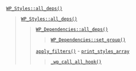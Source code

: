 <p><code><a href="https://developer.wordpress.org/reference/classes/wp_styles/all_deps/">WP_Styles::all_deps()</a></code></p>

<blockquote>

 [`WP_Styles::all_deps()`](https://developer.wordpress.org/reference/classes/wp_styles/all_deps/)
 
> [`WP_Dependencies::all_deps()`](https://developer.wordpress.org/reference/classes/wp_dependencies/all_deps/)
> 
>> [`WP_Dependencies::set_group()`](https://developer.wordpress.org/reference/classes/wp_dependencies/set_group/)
> 
> [`apply_filters()`](https://developer.wordpress.org/reference/functions/apply_filters/) - [`print_styles_array`](https://developer.wordpress.org/reference/hooks/print_styles_array/)
> 
>> [`_wp_call_all_hook()`](https://developer.wordpress.org/reference/functions/_wp_call_all_hook/)

</blockquote>